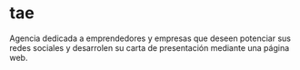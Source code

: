 # tae
Agencia dedicada a emprendedores y empresas que deseen potenciar sus redes sociales y desarrolen su carta de presentación mediante una página web.
